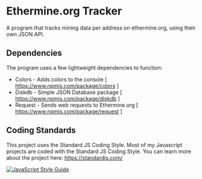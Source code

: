 # Ethermine.org Tracker
A program that tracks mining data per address on ethermine.org, using their own JSON API.

## Dependencies
The program uses a few lightweight dependencies to function:
- Colors - Adds colors to the console [ https://www.npmjs.com/package/colors ]
- Diskdb - Simple JSON Database package [ https://www.npmjs.com/package/diskdb ]
- Request - Sends web requests to Ethermine.org [ https://www.npmjs.com/package/request ]

## Coding Standards
This project uses the Standard JS Coding Style. Most of my Javascript projects are coded with the Standard JS Coding Style.
You can learn more about the project here: https://standardjs.com/

[![JavaScript Style Guide](https://cdn.rawgit.com/feross/standard/master/badge.svg)](https://github.com/feross/standard)
